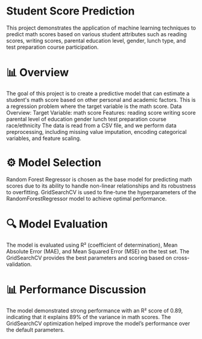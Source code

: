 # Student Score Prediction
This project demonstrates the application of machine learning techniques to predict math scores based on various student attributes such as reading scores, writing scores, parental education level, gender, lunch type, and test preparation course participation.

# 📊 Overview
The goal of this project is to create a predictive model that can estimate a student's math score based on other personal and academic factors. This is a regression problem where the target variable is the math score.
Data Overview:
Target Variable: math score
Features:
reading score
writing score
parental level of education
gender
lunch
test preparation course
race/ethnicity
The data is read from a CSV file, and we perform data preprocessing, including missing value imputation, encoding categorical variables, and feature scaling.

# ⚙️ Model Selection
Random Forest Regressor is chosen as the base model for predicting math scores due to its ability to handle non-linear relationships and its robustness to overfitting.
GridSearchCV is used to fine-tune the hyperparameters of the RandomForestRegressor model to achieve optimal performance.

# 🔍 Model Evaluation
The model is evaluated using R² (coefficient of determination), Mean Absolute Error (MAE), and Mean Squared Error (MSE) on the test set. The GridSearchCV provides the best parameters and scoring based on cross-validation.

# 📊 Performance Discussion
The model demonstrated strong performance with an R² score of 0.89, indicating that it explains 89% of the variance in math scores.
The GridSearchCV optimization helped improve the model’s performance over the default parameters.
